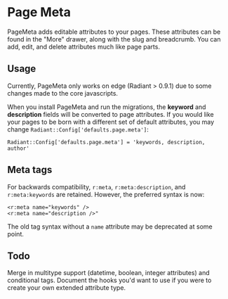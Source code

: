 # Page Meta

PageMeta adds editable attributes to your pages. These attributes can be found
in the "More" drawer, along with the slug and breadcrumb. You can add, edit,
and delete attributes much like page parts.

## Usage

Currently, PageMeta only works on edge (Radiant > 0.9.1) due to some changes
made to the core javascripts.

When you install PageMeta and run the migrations, the __keyword__ and
__description__ fields will be converted to page attributes. If you would like
your pages to be born with a different set of default attributes, you may
change `Radiant::Config['defaults.page.meta']`:

    Radiant::Config['defaults.page.meta'] = 'keywords, description, author'

## Meta tags

For backwards compatibility, `r:meta`, `r:meta:description`, and
`r:meta:keywords` are retained. However, the preferred syntax is now:

    <r:meta name="keywords" />
    <r:meta name="description />"

The old tag syntax without a `name` attribute may be deprecated at some point.

## Todo

Merge in multitype support (datetime, boolean, integer attributes) and
conditional tags. Document the hooks you'd want to use if you were to create
your own extended attribute type.